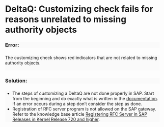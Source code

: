 # DeltaQ: Customizing check fails for reasons unrelated to missing authority objects

<!--html--><h3 style="background-color: rgb(250, 250, 250);">Error:</h3><h3 style="background-color: rgb(250, 250, 250);"><div style="font-size: 14px; font-weight: 400;">The customizing check shows red indicators that are not related to missing authority objects.</div>
<div style="font-size: 14px; font-weight: 400;"><br>
</div></h3><h3 style="background-color: rgb(250, 250, 250);">Solution:</h3><h3 style="background-color: rgb(250, 250, 250);"><div style="font-size: 14px; font-weight: 400;"><ul style="font-size: 14px;"><li style="font-size: 14px;">The steps of customizing a DeltaQ are not done properly in SAP. Start from the beginning and do exactly what is written in the&nbsp;<a href="https://helpcenter.theobald-software.com/xtract-universal/documentation/setup-in-sap/customization-for-deltaq/" target="_blank">documentation</a>. If an error occurs during a step don’t consider the step as done.</li><li style="font-size: 14px;">Registration of RFC server program is not allowed on the SAP gateway. Refer to the knowledge base article&nbsp;<a href="https://helpcenter.theobald-software.com/xtract-universal/knowledge-base/register-rfc-server-in-sap-releases-in-kernel-release-720-and-higher/" target="_blank">Registering RFC Server in SAP Releases in Kernel Release 720 and higher</a>.</li></ul></div></h3>